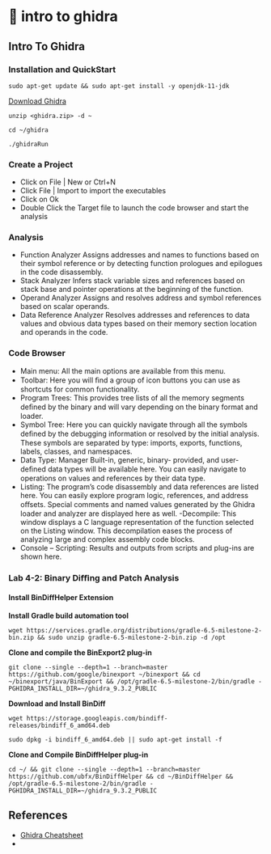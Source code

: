 # 🐲 intro to ghidra

## Intro To Ghidra

### Installation and QuickStart

```
sudo apt-get update && sudo apt-get install -y openjdk-11-jdk
```

[Download Ghidra](https://ghidra-sre.org)

```
unzip <ghidra.zip> -d ~

cd ~/ghidra

./ghidraRun
```

### Create a Project

* Click on File | New or Ctrl+N
* Click File | Import to import the executables
* Click on Ok
* Double Click the Target file to launch the code browser and start the analysis

### Analysis

* Function Analyzer Assigns addresses and names to functions based on their symbol reference or by detecting function prologues and epilogues in the code disassembly.
* Stack Analyzer Infers stack variable sizes and references based on stack base and pointer operations at the beginning of the function.
* Operand Analyzer Assigns and resolves address and symbol references based on scalar operands.
* Data Reference Analyzer Resolves addresses and references to data values and obvious data types based on their memory section location and operands in the code.

### Code Browser

* Main menu: All the main options are available from this menu.
* Toolbar: Here you will ﬁnd a group of icon buttons you can use as shortcuts for common functionality.
* Program Trees: This provides tree lists of all the memory segments deﬁned by the binary and will vary depending on the binary format and loader.
* Symbol Tree: Here you can quickly navigate through all the symbols deﬁned by the debugging information or resolved by the initial analysis. These symbols are separated by type: imports, exports, functions, labels, classes, and namespaces.
* Data Type: Manager Built-in, generic, binary- provided, and user-deﬁned data types will be available here. You can easily navigate to operations on values and references by their data type.
* Listing: The program’s code disassembly and data references are listed here. You can easily explore program logic, references, and address oﬀsets. Special comments and named values generated by the Ghidra loader and analyzer are displayed here as well. -Decompile: This window displays a C language representation of the function selected on the Listing window. This decompilation eases the process of analyzing large and complex assembly code blocks.
* Console – Scripting: Results and outputs from scripts and plug-ins are shown here.

### Lab 4-2: Binary Diﬃng and Patch Analysis

#### Install BinDiffHelper Extension

**Install Gradle build automation tool**

```
wget https://services.gradle.org/distributions/gradle-6.5-milestone-2-bin.zip && sudo unzip gradle-6.5-milestone-2-bin.zip -d /opt
```

**Clone and compile the BinExport2 plug-in**

```
git clone --single --depth=1 --branch=master  https://github.com/google/binexport ~/binexport && cd ~/binexport/java/BinExport && /opt/gradle-6.5-milestone-2/bin/gradle -PGHIDRA_INSTALL_DIR=~/ghidra_9.3.2_PUBLIC
```

**Download and Install BinDiff**

```
wget https://storage.googleapis.com/bindiff-releases/bindiff_6_amd64.deb

sudo dpkg -i bindiff_6_amd64.deb || sudo apt-get install -f
```

**Clone and Compile BinDiffHelper plug-in**

```
cd ~/ && git clone --single --depth=1 --branch=master https://github.com/ubfx/BinDiffHelper && cd ~/BinDiffHelper && /opt/gradle-6.5-milestone-2/bin/gradle -PGHIDRA_INSTALL_DIR=~/ghidra_9.3.2_PUBLIC
```

## References

* [Ghidra Cheatsheet](https://ghidra-sre.org/CheatSheet.html)
*
